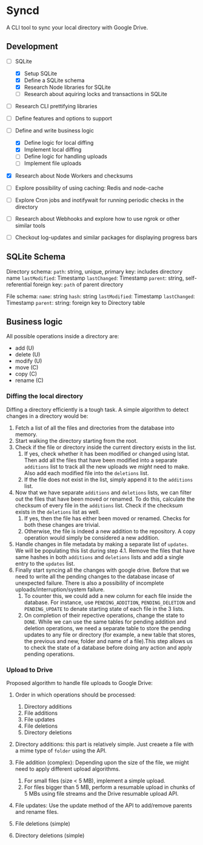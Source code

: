 # Syncd

A CLI tool to sync your local directory with Google Drive.

## Development

- [ ] SQLite
    - [x] Setup SQLite
    - [x] Define a SQLite schema
    - [x] Research Node libraries for SQLite
    - [ ] Research about aquiring locks and transactions in SQLite

- [ ] Research CLI prettifying libraries

- [ ] Define features and options to support

- [ ] Define and write business logic
    - [x] Define logic for local diffing
    - [x] Implement local diffing
    - [ ] Define logic for handling uploads
    - [ ] Implement file uploads

- [x] Research about Node Workers and checksums

- [ ] Explore possibility of using caching: Redis and node-cache

- [ ] Explore Cron jobs and inotifywait for running periodic checks in the directory

- [ ] Research about Webhooks and explore how to use ngrok or other similar tools

- [ ] Checkout log-updates and similar packages for displaying progress bars

## SQLite Schema 

Directory schema:
`path`: string, unique, primary key: includes directory name
`lastModified`: Timestamp
`lastChanged`: Timestamp
`parent`: string, self-referential foreign key: `path` of parent directory

File schema:
`name`: string
`hash`: string
`lastModified`: Timestamp
`lastChanged`: Timestamp
`parent`: string: foreign key to Directory table

## Business logic

All possible operations inside a directory are:
* add (U)
* delete (U)
* modify (U)
* move (C)
* copy (C)
* rename (C)

### Diffing the local directory
Diffing a directory efficiently is a tough task. A simple algorithm to detect changes in a directory would be:

1. Fetch a list of all the files and directories from the database into memory.
2. Start walking the directory starting from the root.
3. Check if the file or directory inside the current directory exists in the list.
    1. If yes, check whether it has been modified or changed using lstat. Then add all the files that have been modified into a separate `additions` list to track all the new uploads we *might* need to make. Also add each modified file into the `deletions` list.
    2. If the file does not exist in the list, simply append it to the `additions` list.
4. Now that we have separate `additions` and `deletions` lists, we can filter out the files that have been moved or renamed. To do this, calculate the checksum of every file in the `additions` list. Check if the checksum exists in the `deletions` list as well.
    1. If yes, then the file has either been moved or renamed. Checks for both these changes are trivial.
    2. Otherwise, the file is indeed a new addition to the repository. A copy operation would simply be considered a new addition.
5. Handle changes in file metadata by making a separate list of `updates`. We will be populating this list during step 4.1. Remove the files that have same hashes in both `additions` and `deletions` lists and add a single entry to the `updates` list.
6. Finally start syncing all the changes with google drive. Before that we need to write all the pending changes to the database incase of unexpected failure. There is also a possibility of incomplete uploads/interruption/system failure.
    1. To counter this, we could add a new column for each file inside the database. For instance, use `PENDING_ADDITION`, `PENDING_DELETION` and `PENDING_UPDATE` to denate starting state of each file in the 3 lists.
    2. On completion of their repective operations, change the state to `DONE`. While we can use the same tables for pending addition and deletion operations, we need a separate table to store the pending updates to any file or directory (for example, a new table that stores, the previous and new, folder and name of a file).This step allows us to check the state of a database before doing any action and apply pending operations.

### Upload to Drive

Proposed algorithm to handle file uploads to Google Drive:

1. Order in which operations should be processed:
    1. Directory additions
    2. File additions
    3. File updates
    4. File deletions
    5. Directory deletions

2. Directory additions: this part is relatively simple. Just creaete a file with a mime type of `folder` using the API.

3. File addition (complex): Depending upon the size of the file, we might need to apply different upload algorithms.
    1. For small files (size < 5 MB), implement a simple upload.
    2. For files bigger than 5 MB, perform a resumable upload in chunks of 5 MBs using file streams and the Drive resumable upload API.

4. File updates: Use the update method of the API to add/remove parents and rename files. 

5. File deletions (simple)
6. Directory deletions (simple)
